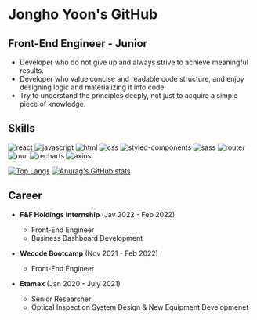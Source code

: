 # Jongho Yoon's GitHub
## Front-End Engineer - Junior
- Developer who do not give up and always strive to achieve meaningful results.
- Developer who value concise and readable code structure, and enjoy designing logic and materializing it into code.
- Try to understand the principles deeply, not just to acquire a simple piece of knowledge.
## Skills
<img alt="react" src="https://img.shields.io/badge/React-06B4F8?style=for-the-badge&logo=react&logoColor=FFFFFF" /> <img alt="javascript" src="https://img.shields.io/badge/JavaScript-F7DF1E?style=for-the-badge&logo=JavaScript&logoColor=black" /> <img alt="html" src="https://img.shields.io/badge/HTML5-E34F26?style=for-the-badge&logo=HTML5&logoColor=FFFFFF" /> <img alt="css" src="https://img.shields.io/badge/CSS3-1572B6?style=for-the-badge&logo=CSS3&logoColor=FFFFFF" /> <img alt="styled-components" src="https://img.shields.io/badge/styled--components-DB7093?style=for-the-badge&logo=styled-components&logoColor=FFFFFF" /> <img alt="sass" src="https://img.shields.io/badge/Sass-CC6699?style=for-the-badge&logo=Sass&logoColor=FFFFFF" /> <img alt="router" src="https://img.shields.io/badge/React Router-CA4245?style=for-the-badge&logo=React Router&logoColor=white" /> <img alt="mui" src="https://img.shields.io/badge/MUI-007FFF?style=for-the-badge&logo=MUI&logoColor=white" /> <img alt="recharts" src="https://img.shields.io/badge/Recharts-C70039?style=for-the-badge" /> <img alt="axios" src="https://img.shields.io/badge/Axios-FFC300?style=for-the-badge" />

[![Top Langs](https://github-readme-stats.vercel.app/api/top-langs/?username=myway8907&show_icons=true&theme=dracula)](https://github.com/myway8907)
[![Anurag's GitHub stats](https://github-readme-stats.vercel.app/api?username=myway8907&show_icons=true&theme=dracula)](https://github.com/myway8907)
## Career
- **F&F Holdings Internship** (Jav 2022 - Feb 2022)
  - Front-End Engineer
  - Business Dashboard Development

- **Wecode Bootcamp** (Nov 2021 - Feb 2022)
  - Front-End Engineer

- **Etamax** (Jan 2020 - July 2021)
  - Senior Researcher
  - Optical Inspection System Design & New Equipment Developmenet
